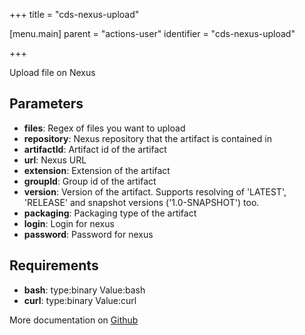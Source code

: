 +++
title = "cds-nexus-upload"

[menu.main]
parent = "actions-user"
identifier = "cds-nexus-upload"

+++

Upload file on Nexus

## Parameters

* **files**: Regex of files you want to upload
* **repository**: Nexus repository that the artifact is contained in
* **artifactId**: Artifact id of the artifact
* **url**: Nexus URL
* **extension**: Extension of the artifact
* **groupId**: Group id of the artifact
* **version**: Version of the artifact. Supports resolving of 'LATEST', 'RELEASE' and snapshot versions ('1.0-SNAPSHOT') too.
* **packaging**: Packaging type of the artifact
* **login**: Login for nexus
* **password**: Password for nexus


## Requirements

* **bash**: type:binary Value:bash
* **curl**: type:binary Value:curl


More documentation on [Github](https://github.com/ovh/cds/tree/master/contrib/actions/cds-nexus-upload.hcl)


